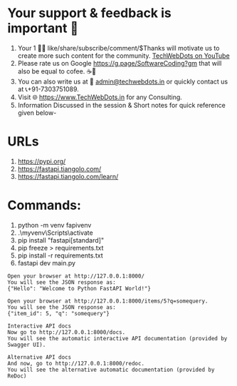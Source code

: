 # Your support & feedback is important 💙
1. Your 1 👍🏻 like/share/subscribe/comment/$Thanks will motivate us to create more such content for the community. [TechWebDots on YouTube](https://www.youtube.com/@TechWebDots) 
1. Please rate us on Google https://g.page/SoftwareCoding?gm that will also be equal to cofee. ☕🙂
2. You can also write us at 📧 admin@techwebdots.in or quickly contact us at 📞+91-7303751089.
3. Visit 🌐 https://www.TechWebDots.in for any Consulting.
4. Information Discussed in the session & Short notes for quick reference given below-

# URLs
1. https://pypi.org/
2. https://fastapi.tiangolo.com/
3. https://fastapi.tiangolo.com/learn/

# Commands:
1. python -m venv fapivenv
2. .\myvenv\Scripts\activate
3. pip install "fastapi[standard]"
4. pip freeze > requirements.txt
5. pip install -r requirements.txt
6. fastapi dev main.py
```
Open your browser at http://127.0.0.1:8000/
You will see the JSON response as:
{"Hello": "Welcome to Python FastAPI World!"}

Open your browser at http://127.0.0.1:8000/items/5?q=somequery.
You will see the JSON response as:
{"item_id": 5, "q": "somequery"}

Interactive API docs
Now go to http://127.0.0.1:8000/docs.
You will see the automatic interactive API documentation (provided by Swagger UI).

Alternative API docs
And now, go to http://127.0.0.1:8000/redoc.
You will see the alternative automatic documentation (provided by ReDoc)
```
